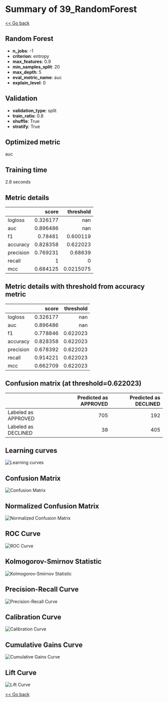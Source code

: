 # Summary of 39_RandomForest

[<< Go back](../README.md)


## Random Forest
- **n_jobs**: -1
- **criterion**: entropy
- **max_features**: 0.9
- **min_samples_split**: 20
- **max_depth**: 5
- **eval_metric_name**: auc
- **explain_level**: 0

## Validation
 - **validation_type**: split
 - **train_ratio**: 0.8
 - **shuffle**: True
 - **stratify**: True

## Optimized metric
auc

## Training time

2.8 seconds

## Metric details
|           |    score |   threshold |
|:----------|---------:|------------:|
| logloss   | 0.326177 | nan         |
| auc       | 0.896486 | nan         |
| f1        | 0.78481  |   0.600119  |
| accuracy  | 0.828358 |   0.622023  |
| precision | 0.769231 |   0.68639   |
| recall    | 1        |   0         |
| mcc       | 0.684125 |   0.0215075 |


## Metric details with threshold from accuracy metric
|           |    score |   threshold |
|:----------|---------:|------------:|
| logloss   | 0.326177 |  nan        |
| auc       | 0.896486 |  nan        |
| f1        | 0.778846 |    0.622023 |
| accuracy  | 0.828358 |    0.622023 |
| precision | 0.678392 |    0.622023 |
| recall    | 0.914221 |    0.622023 |
| mcc       | 0.662709 |    0.622023 |


## Confusion matrix (at threshold=0.622023)
|                     |   Predicted as APPROVED |   Predicted as DECLINED |
|:--------------------|------------------------:|------------------------:|
| Labeled as APPROVED |                     705 |                     192 |
| Labeled as DECLINED |                      38 |                     405 |

## Learning curves
![Learning curves](learning_curves.png)
## Confusion Matrix

![Confusion Matrix](confusion_matrix.png)


## Normalized Confusion Matrix

![Normalized Confusion Matrix](confusion_matrix_normalized.png)


## ROC Curve

![ROC Curve](roc_curve.png)


## Kolmogorov-Smirnov Statistic

![Kolmogorov-Smirnov Statistic](ks_statistic.png)


## Precision-Recall Curve

![Precision-Recall Curve](precision_recall_curve.png)


## Calibration Curve

![Calibration Curve](calibration_curve_curve.png)


## Cumulative Gains Curve

![Cumulative Gains Curve](cumulative_gains_curve.png)


## Lift Curve

![Lift Curve](lift_curve.png)



[<< Go back](../README.md)
